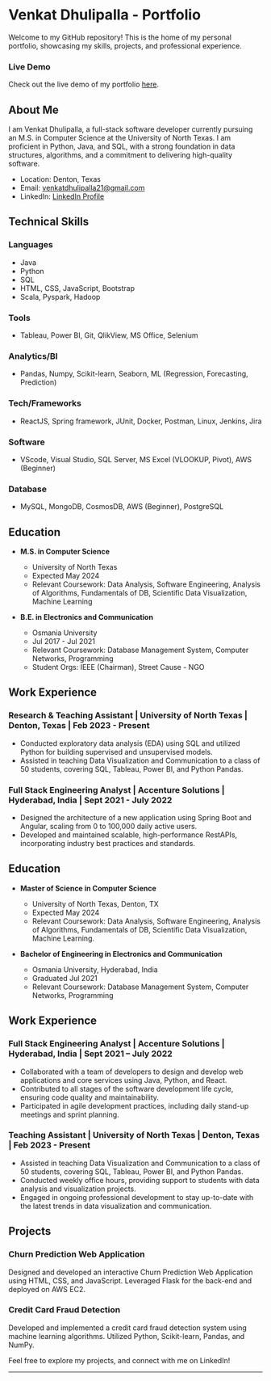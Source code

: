 # Venkat Dhulipalla - Portfolio

Welcome to my GitHub repository! This is the home of my personal portfolio, showcasing my skills, projects, and professional experience.

### Live Demo

Check out the live demo of my portfolio [here](https://venkat-dhulipalla.github.io/MyPortfolio/).

## About Me

I am Venkat Dhulipalla, a full-stack software developer currently pursuing an M.S. in Computer Science at the University of North Texas. I am proficient in Python, Java, and SQL, with a strong foundation in data structures, algorithms, and a commitment to delivering high-quality software.

- Location: Denton, Texas
- Email: venkatdhulipalla21@gmail.com
- LinkedIn: [LinkedIn Profile](https://www.linkedin.com/in/venkat-dhulipalla/)

## Technical Skills

### Languages
- Java
- Python
- SQL
- HTML, CSS, JavaScript, Bootstrap
- Scala, Pyspark, Hadoop

### Tools
- Tableau, Power BI, Git, QlikView, MS Office, Selenium

### Analytics/BI
- Pandas, Numpy, Scikit-learn, Seaborn, ML (Regression, Forecasting, Prediction)

### Tech/Frameworks
- ReactJS, Spring framework, JUnit, Docker, Postman, Linux, Jenkins, Jira

### Software
- VScode, Visual Studio, SQL Server, MS Excel (VLOOKUP, Pivot), AWS (Beginner)

### Database
- MySQL, MongoDB, CosmosDB, AWS (Beginner), PostgreSQL

## Education

- **M.S. in Computer Science**
  - University of North Texas
  - Expected May 2024
  - Relevant Coursework: Data Analysis, Software Engineering, Analysis of Algorithms, Fundamentals of DB, Scientific Data Visualization, Machine Learning

- **B.E. in Electronics and Communication**
  - Osmania University
  - Jul 2017 - Jul 2021
  - Relevant Coursework: Database Management System, Computer Networks, Programming
  - Student Orgs: IEEE (Chairman), Street Cause - NGO

## Work Experience

### Research & Teaching Assistant | University of North Texas | Denton, Texas | Feb 2023 - Present

- Conducted exploratory data analysis (EDA) using SQL and utilized Python for building supervised and unsupervised models.
- Assisted in teaching Data Visualization and Communication to a class of 50 students, covering SQL, Tableau, Power BI, and Python Pandas.

### Full Stack Engineering Analyst | Accenture Solutions | Hyderabad, India | Sept 2021 - July 2022

- Designed the architecture of a new application using Spring Boot and Angular, scaling from 0 to 100,000 daily active users.
- Developed and maintained scalable, high-performance RestAPIs, incorporating industry best practices and standards.

## Education

- **Master of Science in Computer Science**
  - University of North Texas, Denton, TX
  - Expected May 2024
  - Relevant Coursework: Data Analysis, Software Engineering, Analysis of Algorithms, Fundamentals of DB, Scientific Data Visualization, Machine Learning.

- **Bachelor of Engineering in Electronics and Communication**
  - Osmania University, Hyderabad, India
  - Graduated Jul 2021
  - Relevant Coursework: Database Management System, Computer Networks, Programming

## Work Experience

### Full Stack Engineering Analyst | Accenture Solutions | Hyderabad, India | Sept 2021 – July 2022

- Collaborated with a team of developers to design and develop web applications and core services using Java, Python, and React.
- Contributed to all stages of the software development life cycle, ensuring code quality and maintainability.
- Participated in agile development practices, including daily stand-up meetings and sprint planning.

### Teaching Assistant | University of North Texas | Denton, Texas | Feb 2023 - Present

- Assisted in teaching Data Visualization and Communication to a class of 50 students, covering SQL, Tableau, Power BI, and Python Pandas.
- Conducted weekly office hours, providing support to students with data analysis and visualization projects.
- Engaged in ongoing professional development to stay up-to-date with the latest trends in data visualization and communication.

## Projects

### Churn Prediction Web Application

Designed and developed an interactive Churn Prediction Web Application using HTML, CSS, and JavaScript. Leveraged Flask for the back-end and deployed on AWS EC2.

### Credit Card Fraud Detection

Developed and implemented a credit card fraud detection system using machine learning algorithms. Utilized Python, Scikit-learn, Pandas, and NumPy.


Feel free to explore my projects, and connect with me on LinkedIn!

---

